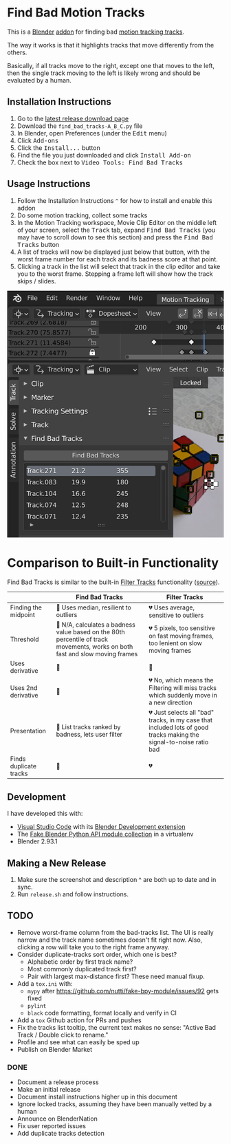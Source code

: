 # Find Bad Motion Tracks

This is a [Blender](https://blender.org)
[addon](https://docs.blender.org/manual/en/latest/editors/preferences/addons.html)
for finding bad [motion tracking
tracks](https://docs.blender.org/manual/en/latest/movie_clip/tracking/clip/editing/track.html).

The way it works is that it highlights tracks that move differently from the
others.

Basically, if all tracks move to the right, except one that moves to the left,
then the single track moving to the left is likely wrong and should be evaluated
by a human.

## Installation Instructions

1. Go to the [latest release download page](https://github.com/walles/find_bad_motion_tracks/releases/latest)
1. Download the `find_bad_tracks-A_B_C.py` file
1. In Blender, open Preferences (under the <kbd>Edit</kbd> menu)
1. Click <kbd>Add-ons</kbd>
1. Click the <kbd>Install...</kbd> button
1. Find the file you just downloaded and click <kbd>Install Add-on</kbd>
1. Check the box next to <kbd>Video Tools: Find Bad Tracks</kbd>

## Usage Instructions

1. Follow the Installation Instructions `^` for how to install and enable this addon
1. Do some motion tracking, collect some tracks
1. In the Motion Tracking workspace, Movie Clip Editor on the middle left of
   your screen, select the <kbd>Track</kbd> tab, expand <kbd>Find Bad Tracks</kbd> (you may have to
   scroll down to see this section) and press the <kbd>Find Bad Tracks</kbd> button
1. A list of tracks will now be displayed just below that button, with the worst
   frame number for each track and its badness score at that point.
1. Clicking a track in the list will select that track in the clip editor and
   take you to the worst frame. Stepping a frame left will show how the track
   skips / slides.

![Example usage](example.png 'Example usage')

# Comparison to Built-in Functionality

Find Bad Tracks is similar to the built-in [Filter
Tracks](https://docs.blender.org/manual/en/latest/movie_clip/tracking/clip/editing/track.html#filter-tracks)
functionality ([source](https://github.com/blender/blender/blob/04c75c5ce7699a1502a7c2212d4aa57166465514/release/scripts/startup/bl_operators/clip.py#L141-L215)).

<!-- Table generated by https://www.tablesgenerator.com/markdown_tables -->

|                        | Find Bad Tracks                                                                                                                          | Filter Tracks                                                                                                                   |
| ---------------------- | ---------------------------------------------------------------------------------------------------------------------------------------- | ------------------------------------------------------------------------------------------------------------------------------- |
| Finding the midpoint   | :green_heart: Uses median, resilient to outliers                                                                                         | :broken_heart: Uses average, sensitive to outliers                                                                              |
| Threshold              | :green_heart: N/A, calculates a badness value based on the 80th percentile of track movements, works on both fast and slow moving frames | :broken_heart: 5 pixels, too sensitive on fast moving frames, too lenient on slow moving frames                                 |
| Uses derivative        | :green_heart:                                                                                                                            | :green_heart:                                                                                                                   |
| Uses 2nd derivative    | :green_heart:                                                                                                                            | :broken_heart: No, which means the Filtering will miss tracks which suddenly move in a new direction                            |
| Presentation           | :green_heart: List tracks ranked by badness, lets user filter                                                                            | :broken_heart: Just selects all "bad" tracks, in my case that included lots of good tracks making the signal-to-noise ratio bad |
| Finds duplicate tracks | :green_heart:                                                                                                                            | :broken_heart:                                                                                                                  |

## Development

I have developed this with:

- [Visual Studio Code](https://code.visualstudio.com/) with its [Blender Development
  extension](https://marketplace.visualstudio.com/items?itemName=JacquesLucke.blender-development)
- The [Fake Blender Python API module collection](https://github.com/nutti/fake-bpy-module) in a virtualenv
- Blender 2.93.1

## Making a New Release

1. Make sure the screenshot and description ^ are both up to date and in sync.
1. Run `release.sh` and follow instructions.

## TODO

- Remove worst-frame column from the bad-tracks list. The UI is really narrow
  and the track name sometimes doesn't fit right now. Also, clicking a row will
  take you to the right frame anyway.
- Consider duplicate-tracks sort order, which one is best?
  - Alphabetic order by first track name?
  - Most commonly duplicated track first?
  - Pair with largest max-distance first? These need manual fixup.
- Add a `tox.ini` with:
  - `mypy` after <https://github.com/nutti/fake-bpy-module/issues/92> gets fixed
  - `pylint`
  - `black` code formatting, format locally and verify in CI
- Add a `tox` Github action for PRs and pushes
- Fix the tracks list tooltip, the current text makes no sense: "Active Bad
  Track / Double click to rename."
- Profile and see what can easily be sped up
- Publish on Blender Market

### DONE

- Document a release process
- Make an initial release
- Document install instructions higher up in this document
- Ignore locked tracks, assuming they have been manually vetted by a human
- Announce on BlenderNation
- Fix user reported issues
- Add duplicate tracks detection
